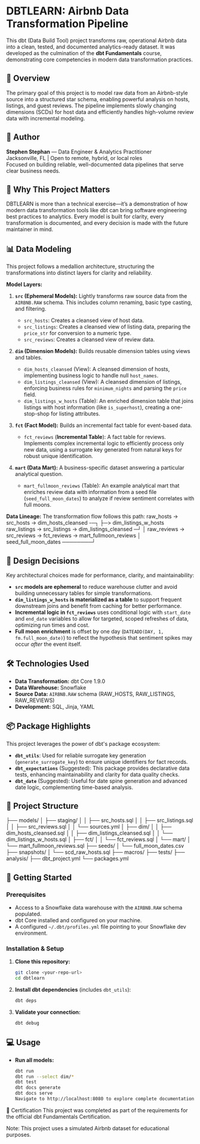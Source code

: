 # DBTLEARN: Airbnb Data Transformation Pipeline

This dbt (Data Build Tool) project transforms raw, operational Airbnb data into a clean, tested, and documented analytics-ready dataset. It was developed as the culmination of the **dbt Fundamentals** course, demonstrating core competencies in modern data transformation practices.

## 🎯 Overview

The primary goal of this project is to model raw data from an Airbnb-style source into a structured star schema, enabling powerful analysis on hosts, listings, and guest reviews. The pipeline implements slowly changing dimensions (SCDs) for host data and efficiently handles high-volume review data with incremental modeling.

## 👤 Author

**Stephen Stephan** — Data Engineer & Analytics Practitioner  
Jacksonville, FL | Open to remote, hybrid, or local roles  
Focused on building reliable, well-documented data pipelines that serve clear business needs.

## 🌟 Why This Project Matters

DBTLEARN is more than a technical exercise—it’s a demonstration of how modern data transformation tools like dbt can bring software engineering best practices to analytics. Every model is built for clarity, every transformation is documented, and every decision is made with the future maintainer in mind.

## 📊 Data Modeling

This project follows a medallion architecture, structuring the transformations into distinct layers for clarity and reliability.

**Model Layers:**
1.  **`src` (Ephemeral Models):** Lightly transforms raw source data from the `AIRBNB.RAW` schema. This includes column renaming, basic type casting, and filtering.
    *   `src_hosts`: Creates a cleansed view of host data.
    *   `src_listings`: Creates a cleansed view of listing data, preparing the `price_str` for conversion to a numeric type.
    *   `src_reviews`: Creates a cleansed view of review data.

2.  **`dim` (Dimension Models):** Builds reusable dimension tables using views and tables.
    *   `dim_hosts_cleansed` (View): A cleansed dimension of hosts, implementing business logic to handle null `host_names`.
    *   `dim_listings_cleansed` (View): A cleansed dimension of listings, enforcing business rules for `minimum_nights` and parsing the `price` field.
    *   `dim_listings_w_hosts` (Table): An enriched dimension table that joins listings with host information (like `is_superhost`), creating a one-stop-shop for listing attributes.

3.  **`fct` (Fact Model):** Builds an incremental fact table for event-based data.
    *   `fct_reviews` (**Incremental Table**): A fact table for reviews. Implements complex incremental logic to efficiently process only new data, using a surrogate key generated from natural keys for robust unique identification.

4.  **`mart` (Data Mart):** A business-specific dataset answering a particular analytical question.
    *   `mart_fullmoon_reviews` (Table): An example analytical mart that enriches review data with information from a seed file (`seed_full_moon_dates`) to analyze if review sentiment correlates with full moons.

**Data Lineage:**
The transformation flow follows this path:
raw_hosts → src_hosts → dim_hosts_cleansed -─┐
├─> dim_listings_w_hosts
raw_listings → src_listings → dim_listings_cleansed ─┘
│
raw_reviews → src_reviews → fct_reviews → mart_fullmoon_reviews
│
seed_full_moon_dates ────────┘


## 🧠 Design Decisions

Key architectural choices made for performance, clarity, and maintainability:
-   **`src` models are ephemeral** to reduce warehouse clutter and avoid building unnecessary tables for simple transformations.
-   **`dim_listings_w_hosts` is materialized as a table** to support frequent downstream joins and benefit from caching for better performance.
-   **Incremental logic in `fct_reviews`** uses conditional logic with `start_date` and `end_date` variables to allow for targeted, scoped refreshes of data, optimizing run times and cost.
-   **Full moon enrichment** is offset by one day (`DATEADD(DAY, 1, fm.full_moon_date)`) to reflect the hypothesis that sentiment spikes may occur *after* the event itself.

## 🛠️ Technologies Used

- **Data Transformation:** dbt Core 1.9.0
- **Data Warehouse:** Snowflake
- **Source Data:** `AIRBNB.RAW` schema (RAW_HOSTS, RAW_LISTINGS, RAW_REVIEWS)
- **Development:** SQL, Jinja, YAML

## 📦 Package Highlights

This project leverages the power of dbt's package ecosystem:
-   **`dbt_utils`**: Used for reliable surrogate key generation (`generate_surrogate_key`) to ensure unique identifiers for fact records.
-   **`dbt_expectations`** (Suggested): This package provides declarative data tests, enhancing maintainability and clarity for data quality checks.
-   **`dbt_date`** (Suggested): Useful for date spine generation and advanced date logic, complementing time-based analysis.

## 📁 Project Structure
├── models/
│ ├── staging/
│ │ ├── src_hosts.sql
│ │ ├── src_listings.sql
│ │ ├── src_reviews.sql
│ │ └── sources.yml
│ ├── dim/
│ │ ├── dim_hosts_cleansed.sql
│ │ ├── dim_listings_cleansed.sql
│ │ └── dim_listings_w_hosts.sql
│ ├── fct/
│ │ └── fct_reviews.sql
│ └── mart/
│ └── mart_fullmoon_reviews.sql
├── seeds/
│ └── full_moon_dates.csv
├── snapshots/
│ └── scd_raw_hosts.sql
├── macros/
├── tests/
├── analysis/
├── dbt_project.yml
└── packages.yml


## 🚀 Getting Started

### Prerequisites
- Access to a Snowflake data warehouse with the `AIRBNB.RAW` schema populated.
- dbt Core installed and configured on your machine.
- A configured `~/.dbt/profiles.yml` file pointing to your Snowflake dev environment.

### Installation & Setup
1.  **Clone this repository:**
    ```bash
    git clone <your-repo-url>
    cd dbtlearn
    ```
2.  **Install dbt dependencies** (includes `dbt_utils`):
    ```bash
    dbt deps
    ```
3.  **Validate your connection:**
    ```bash
    dbt debug
    ```

## 💻 Usage

- **Run all models:**
  ```bash
  dbt run
  dbt run --select dim/*
  dbt test
  dbt docs generate
  dbt docs serve
  Navigate to http://localhost:8080 to explore complete documentation and data lineage.

📜 Certification
This project was completed as part of the requirements for the official dbt Fundamentals Certification.

Note: This project uses a simulated Airbnb dataset for educational purposes.
